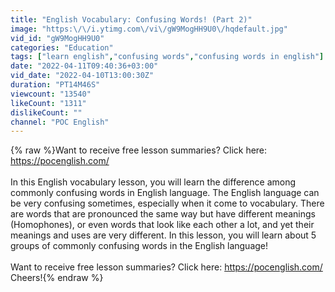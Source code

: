```yaml
---
title: "English Vocabulary: Confusing Words! (Part 2)"
image: "https:\/\/i.ytimg.com\/vi\/gW9MogHH9U0\/hqdefault.jpg"
vid_id: "gW9MogHH9U0"
categories: "Education"
tags: ["learn english","confusing words","confusing words in english"]
date: "2022-04-11T09:40:36+03:00"
vid_date: "2022-04-10T13:00:30Z"
duration: "PT14M46S"
viewcount: "13540"
likeCount: "1311"
dislikeCount: ""
channel: "POC English"
---
```

{% raw %}Want to receive free lesson summaries? Click here: <a rel="nofollow" target="blank" href="https://pocenglish.com/">https://pocenglish.com/</a><br /><br />In this English vocabulary lesson, you will learn the difference among commonly confusing words in English language. The English language can be very confusing sometimes, especially when it come to vocabulary. There are words that are pronounced the same way but have different meanings (Homophones), or even words that look like each other a lot, and yet their meanings and uses are very different. In this lesson, you will learn about 5 groups of commonly confusing words in the English language! <br /><br />Want to receive free lesson summaries? Click here: <a rel="nofollow" target="blank" href="https://pocenglish.com/">https://pocenglish.com/</a><br />Cheers!{% endraw %}
